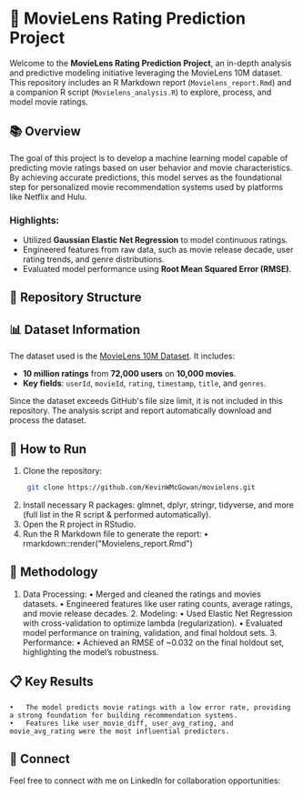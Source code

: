 # 🎥 MovieLens Rating Prediction Project

Welcome to the **MovieLens Rating Prediction Project**, an in-depth analysis and predictive modeling initiative leveraging the MovieLens 10M dataset. This repository includes an R Markdown report (`Movielens_report.Rmd`) and a companion R script (`Movielens_analysis.R`) to explore, process, and model movie ratings.

## 📚 Overview

The goal of this project is to develop a machine learning model capable of predicting movie ratings based on user behavior and movie characteristics. By achieving accurate predictions, this model serves as the foundational step for personalized movie recommendation systems used by platforms like Netflix and Hulu.

### Highlights:
- Utilized **Gaussian Elastic Net Regression** to model continuous ratings.
- Engineered features from raw data, such as movie release decade, user rating trends, and genre distributions.
- Evaluated model performance using **Root Mean Squared Error (RMSE)**.

## 📂 Repository Structure

## 📊 Dataset Information

The dataset used is the [MovieLens 10M Dataset](https://files.grouplens.org/datasets/movielens/ml-10m.zip). It includes:
- **10 million ratings** from **72,000 users** on **10,000 movies**.
- **Key fields**: `userId`, `movieId`, `rating`, `timestamp`, `title`, and `genres`.

Since the dataset exceeds GitHub's file size limit, it is not included in this repository. The analysis script and report automatically download and process the dataset.

## 🚀 How to Run

1. Clone the repository:
   ```bash
    git clone https://github.com/KevinWMcGowan/movielens.git
2.	Install necessary R packages:
   glmnet, dplyr, stringr, tidyverse, and more (full list in the R script & performed automatically).
3.	Open the R project in RStudio.
4.	Run the R Markdown file to generate the report:
  • rmarkdown::render("Movielens_report.Rmd")


## 🧠 Methodology

1. Data Processing:
	•	Merged and cleaned the ratings and movies datasets.
	•	Engineered features like user rating counts, average ratings, and movie release decades.
	2.	Modeling:
	•	Used Elastic Net Regression with cross-validation to optimize lambda (regularization).
	•	Evaluated model performance on training, validation, and final holdout sets.
	3.	Performance:
	•	Achieved an RMSE of ~0.032 on the final holdout set, highlighting the model’s robustness.

## 📋 Key Results

	•	The model predicts movie ratings with a low error rate, providing a strong foundation for building recommendation systems.
	•	Features like user_movie_diff, user_avg_rating, and movie_avg_rating were the most influential predictors.

## 🤝 Connect

Feel free to connect with me on LinkedIn for collaboration opportunities:
